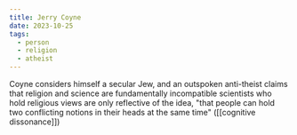 ```yaml
---
title: Jerry Coyne
date: 2023-10-25
tags:
  - person
  - religion
  - atheist
---
```

Coyne considers himself a secular Jew, and an outspoken anti-theist
claims that religion and science are fundamentally incompatible
scientists who hold religious views are only reflective of the idea, "that people can hold two conflicting notions in their heads at the same time" ([[cognitive dissonance]])